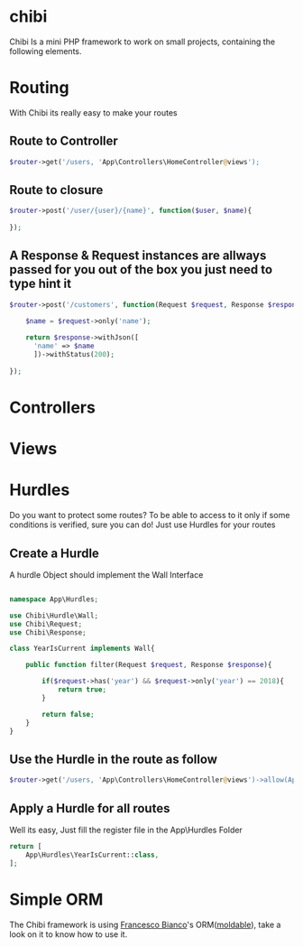 # chibi
Chibi Is a mini PHP framework to work on small projects, containing the following elements.

# Routing
With Chibi its really easy to make your routes
## Route to Controller
```php
$router->get('/users, 'App\Controllers\HomeController@views');
```
## Route to closure
```php
$router->post('/user/{user}/{name}', function($user, $name){
    
});
```
## A Response & Request instances are allways passed for you out of the box you just need to type hint it
```php
$router->post('/customers', function(Request $request, Response $respone){

    $name = $request->only('name');
    
    return $response->withJson([
      'name' => $name
      ])->withStatus(200);
      
});
```

# Controllers

# Views

# Hurdles


Do you want to protect some routes? To be able to access to it only if some conditions is verified, sure you can do! Just use Hurdles for your routes
## Create a Hurdle
A hurdle Object should implement the Wall Interface
```php

namespace App\Hurdles;

use Chibi\Hurdle\Wall;
use Chibi\Request;
use Chibi\Response;

class YearIsCurrent implements Wall{

	public function filter(Request $request, Response $response){

		if($request->has('year') && $request->only('year') == 2018){
			return true;
		}

		return false;
	}
}
```
## Use the Hurdle in the route as follow

```php
$router->get('/users, 'App\Controllers\HomeController@views')->allow(App\Hurdles\YearIsCurrent::class);
```
## Apply a Hurdle for all routes
Well its easy, Just fill the register file in the App\Hurdles Folder

```php
return [
	App\Hurdles\YearIsCurrent::class,
];
```

# Simple ORM
The Chibi framework is using [Francesco Bianco](https://github.com/francescobianco)'s ORM([moldable](https://github.com/javanile/moldable)), take a look on it to know how to use it.
